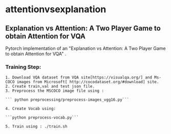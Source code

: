 # attentionvsexplanation
## Explanation vs Attention: A Two Player Game to obtain Attention for VQA

Pytorch implementation of an "Explanation vs Attention: A Two Player Game to obtain Attention for VQA" .
### Training Step:

    1. Download VQA dataset from VQA site[https://visualqa.org/] and Ms-COCO images from Microsoft[ http://cocodataset.org/#download] site.
    2. Create train,val and test json file.
    3. Preprocess the MSCOCO image file using : 
    
    ``` python preprocessing/preprocess-images_vgg16.py```
    
    4. Create Vocab using: 
    
    ```python preprocess-vocab.py``` 
    
    5. Train using : ./train.sh
